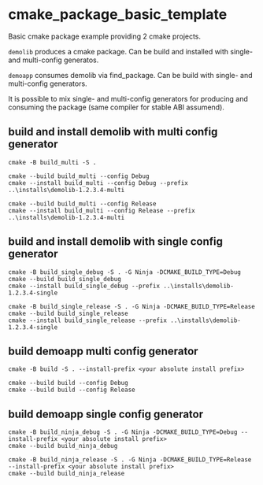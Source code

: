 # cmake_package_basic_template
Basic cmake package example providing 2 cmake projects.

`demolib` produces a cmake package. Can be build and installed with single- and multi-config generatos.

`demoapp` consumes demolib via find_package. Can be build with single- and multi-config generators.

It is possible to mix single- and multi-config generators for producing and consuming the package (same compiler for stable ABI assumend).

## build and install demolib with multi config generator
    cmake -B build_multi -S .

    cmake --build build_multi --config Debug
    cmake --install build_multi --config Debug --prefix ..\installs\demolib-1.2.3.4-multi

    cmake --build build_multi --config Release    
    cmake --install build_multi --config Release --prefix ..\installs\demolib-1.2.3.4-multi

## build and install demolib with single config generator
    cmake -B build_single_debug -S . -G Ninja -DCMAKE_BUILD_TYPE=Debug
    cmake --build build_single_debug
    cmake --install build_single_debug --prefix ..\installs\demolib-1.2.3.4-single

    cmake -B build_single_release -S . -G Ninja -DCMAKE_BUILD_TYPE=Release
    cmake --build build_single_release
    cmake --install build_single_release --prefix ..\installs\demolib-1.2.3.4-single

## build demoapp multi config generator
    cmake -B build -S . --install-prefix <your absolute install prefix>

    cmake --build build --config Debug
    cmake --build build --config Release

## build demoapp single config generator
    cmake -B build_ninja_debug -S . -G Ninja -DCMAKE_BUILD_TYPE=Debug --install-prefix <your absolute install prefix>
    cmake --build build_ninja_debug

    cmake -B build_ninja_release -S . -G Ninja -DCMAKE_BUILD_TYPE=Release --install-prefix <your absolute install prefix>    
    cmake --build build_ninja_release
